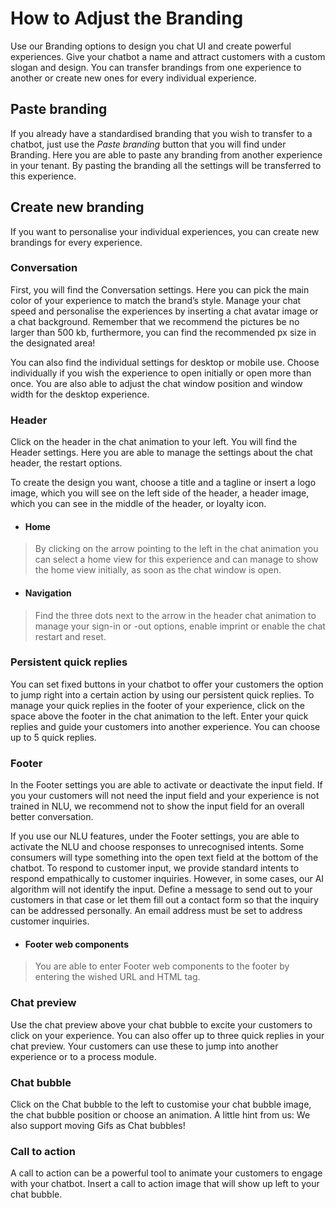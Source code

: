 
# How to Adjust the Branding

Use our Branding options to design you chat UI and create powerful experiences. Give your chatbot a name and attract customers with a custom slogan and design. You can transfer brandings from one experience to another or create new ones for every individual experience. 

## Paste branding 

If you already have a standardised branding that you wish to transfer to a chatbot, just use the *Paste branding* button that you will find under Branding. Here you are able to paste any branding from another experience in your tenant. By pasting the branding all the settings will be transferred to this experience. 

## Create new branding

If you want to personalise your individual experiences, you can create new brandings for every experience. 

### Conversation

First, you will find the Conversation settings. Here you can pick the main color of your experience to match the brand’s style. Manage your chat speed and personalise the experiences by inserting a chat avatar image or a chat background. Remember that we recommend the pictures be no larger than 500 kb, furthermore, you can find the recommended px size in the designated area!

You can also find the individual settings for desktop or mobile use. Choose individually if you wish the experience to open initially or open more than once. You are also able to adjust the chat window position and window width for the desktop experience. 

### Header 

Click on the header in the chat animation to your left. You will find the Header settings. Here you are able to manage the settings about the chat header, the restart options. 

To create the design you want, choose a title and a tagline or insert a logo image, which you will see on the left side of the header, a header image, which you can see in the middle of the header, or loyalty icon.

* #### Home 

> By clicking on the arrow pointing to the left in the chat animation you can select a home view for this experience and can manage to show the home view initially, as soon as the chat window is open. 

* #### Navigation 

> Find the three dots next to the arrow in the header chat animation to manage your sign-in or -out options, enable imprint or enable the chat restart and reset. 

### Persistent quick replies 

You can set fixed buttons in your chatbot to offer your customers the option to jump right into a certain action by using our persistent quick replies. To manage your quick replies in the footer of your experience, click on the space above the footer in the chat animation to the left.  Enter your quick replies and guide your customers into another experience. You can choose up to 5 quick replies.

### Footer 

In the Footer settings you are able to activate or deactivate the input field. If you your customers will not need the input field and your experience is not trained in NLU, we recommend not to show the input field for an overall better conversation. 

If you use our NLU features, under the Footer settings, you are able to activate the NLU and choose responses to unrecognised intents.
Some consumers will type something into the open text field at the bottom of the chatbot. To respond to customer input, we provide standard intents to respond empathically to customer inquiries. However, in some cases, our AI algorithm will not identify the input. Define a message to send out to your customers in that case or let them fill out a contact form so that the inquiry can be addressed personally. An email address must be set to address customer inquiries.

* #### Footer web components 

> You are able to enter Footer web components to the footer by entering the wished URL and HTML tag. 

### Chat preview 

Use the chat preview above your chat bubble to excite your customers to click on your experience. You can also offer up to three quick replies in your chat preview. Your customers can use these to jump into another experience or to a process module.

### Chat bubble 

Click on the Chat bubble to the left to customise your chat bubble image, the chat bubble position or choose an animation. A little hint from us: We also support  moving Gifs as Chat bubbles!

### Call to action 

A call to action can be a powerful tool to  animate your customers to engage with your chatbot. Insert a call to action image that will show up left to your chat bubble. 


